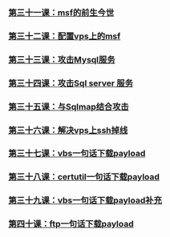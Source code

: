 
### [第三十一课：msf的前生今世](../Chapter1/31_msf的前生今世.md)  
### [第三十二课：配置vps上的msf](../Chapter1/32_配置vps上的msf.md)  
### [第三十三课：攻击Mysql服务](../Chapter1/33_攻击Mysql服务.md)  
### [第三十四课：攻击Sql server 服务](../Chapter1/34_攻击SqlServer服务.md)  
### [第三十五课：与Sqlmap结合攻击](../Chapter1/35_与Sqlmap结合攻击.md)  
### [第三十六课：解决vps上ssh掉线](../Chapter1/36_解决vps上ssh掉线.md)  
### [第三十七课：vbs一句话下载payload](../Chapter1/37_vbs一句话下载payload.md)  
### [第三十八课：certutil一句话下载payload](../Chapter1/38_certutil一句话下载payload.md)  
### [第三十九课：vbs一句话下载payload补充](../Chapter1/39_vbs一句话下载payload补充.md)  
### [第四十课：ftp一句话下载payload](../Chapter1/40_ftp一句话下载payload.md)
